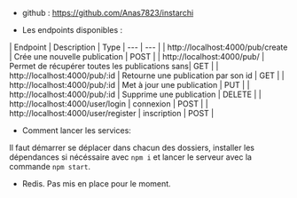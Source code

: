 - github : https://github.com/Anas7823/instarchi

- Les endpoints disponibles :

| Endpoint | Description | Type
| --- | --- |
| http://localhost:4000/pub/create | Crée une nouvelle publication | POST |
| http://localhost:4000/pub/ | Permet de récupérer toutes les publications sans| GET |
| http://localhost:4000/pub/:id | Retourne une publication par son id | GET |
| http://localhost:4000/pub/:id | Met à jour une publication | PUT |
| http://localhost:4000/pub/:id | Supprime une publication | DELETE |
| http://localhost:4000/user/login | connexion | POST |
| http://localhost:4000/user/register | inscription | POST |

- Comment lancer les services:

Il faut démarrer se déplacer dans chacun des dossiers, installer les dépendances si nécéssaire avec `npm i` et lancer le serveur avec la commande `npm start`.

- Redis.
Pas mis en place pour le moment.
